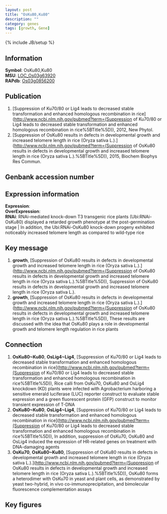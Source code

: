 ```yaml
---
layout: post
title: "OsKu80,Ku80"
description: ""
category: genes
tags: [growth, Gene]
---
```

{% include JB/setup %}

## Information
__Symbol__: OsKu80,Ku80  
__MSU__: [LOC_Os03g63920](http://rice.plantbiology.msu.edu/cgi-bin/ORF_infopage.cgi?orf=LOC_Os03g63920)  
__RAPdb__: [Os03g0856200](http://rapdb.dna.affrc.go.jp/viewer/gbrowse_details/irgsp1?name=Os03g0856200)  

## Publication
1. [Suppression of Ku70/80 or Lig4 leads to decreased stable transformation and enhanced homologous recombination in rice](http://www.ncbi.nlm.nih.gov/pubmed?term=(Suppression of Ku70/80 or Lig4 leads to decreased stable transformation and enhanced homologous recombination in rice%5BTitle%5D)), 2012, New Phytol.
2. [Suppression of OsKu80 results in defects in developmental growth and increased telomere length in rice (Oryza sativa L.).](http://www.ncbi.nlm.nih.gov/pubmed?term=(Suppression of OsKu80 results in defects in developmental growth and increased telomere length in rice (Oryza sativa L.).%5BTitle%5D)), 2015, Biochem Biophys Res Commun.

## Genbank accession number

## Expression information
__Expression__:  
__OverExpression__:  
__RNAi__: RNAi-mediated knock-down T3 transgenic rice plants (Ubi:RNAi-OsKu80) displayed a retarded growth phenotype at the post-germination stage |  In addition, the Ubi:RNAi-OsKu80 knock-down progeny exhibited noticeably increased telomere length as compared to wild-type rice  

## Key message
1. __growth__, [Suppression of OsKu80 results in defects in developmental growth and increased telomere length in rice (Oryza sativa L.).](http://www.ncbi.nlm.nih.gov/pubmed?term=(Suppression of OsKu80 results in defects in developmental growth and increased telomere length in rice (Oryza sativa L.).%5BTitle%5D)), Suppression of OsKu80 results in defects in developmental growth and increased telomere length in rice (Oryza sativa L.).
2. __growth__, [Suppression of OsKu80 results in defects in developmental growth and increased telomere length in rice (Oryza sativa L.).](http://www.ncbi.nlm.nih.gov/pubmed?term=(Suppression of OsKu80 results in defects in developmental growth and increased telomere length in rice (Oryza sativa L.).%5BTitle%5D)),  These results are discussed with the idea that OsKu80 plays a role in developmental growth and telomere length regulation in rice plants

## Connection
1. __OsKu80~Ku80__, __OsLig4~Lig4__, [Suppression of Ku70/80 or Lig4 leads to decreased stable transformation and enhanced homologous recombination in rice](http://www.ncbi.nlm.nih.gov/pubmed?term=(Suppression of Ku70/80 or Lig4 leads to decreased stable transformation and enhanced homologous recombination in rice%5BTitle%5D)),  Rice calli from OsKu70, OsKu80 and OsLig4 knockdown (KD) plants were infected with Agrobacterium harboring a sensitive emerald luciferase (LUC) reporter construct to evaluate stable expression and a green fluorescent protein (GFP) construct to monitor transient expression of T-DNA
2. __OsKu80~Ku80__, __OsLig4~Lig4__, [Suppression of Ku70/80 or Lig4 leads to decreased stable transformation and enhanced homologous recombination in rice](http://www.ncbi.nlm.nih.gov/pubmed?term=(Suppression of Ku70/80 or Lig4 leads to decreased stable transformation and enhanced homologous recombination in rice%5BTitle%5D)),  In addition, suppression of OsKu70, OsKu80 and OsLig4 induced the expression of HR-related genes on treatment with DNA-damaging agents
3. __OsKu70__, __OsKu80~Ku80__, [Suppression of OsKu80 results in defects in developmental growth and increased telomere length in rice (Oryza sativa L.).](http://www.ncbi.nlm.nih.gov/pubmed?term=(Suppression of OsKu80 results in defects in developmental growth and increased telomere length in rice (Oryza sativa L.).%5BTitle%5D)),  OsKu80 forms a heterodimer with OsKu70 in yeast and plant cells, as demonstrated by yeast two-hybrid, in vivo co-immunoprecipitation, and bimolecular fluorescence complementation assays

## Key figures


